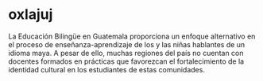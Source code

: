 # oxlajuj

La Educación Bilingüe en Guatemala proporciona un enfoque alternativo en el proceso de enseñanza-aprendizaje de los y las niñas hablantes de un idioma maya. A pesar de ello, muchas regiones del país no cuentan con docentes formados en prácticas que favorezcan el fortalecimiento de la identidad cultural en los estudiantes de estas comunidades.
